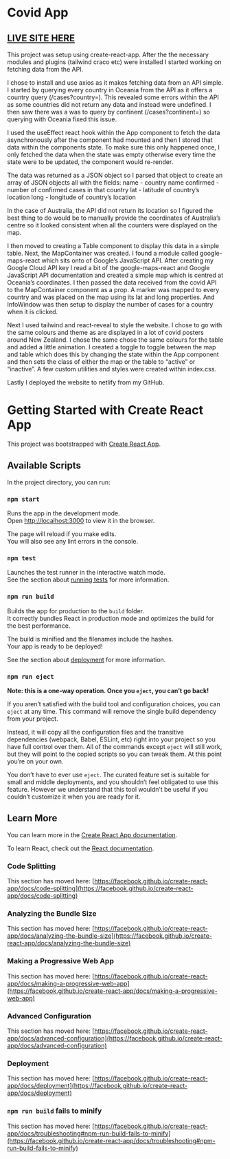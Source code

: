 # Covid App

## [LIVE SITE HERE](https://6024828b5894db00087603b8--eager-golick-d1f261.netlify.app/)

This project was setup using create-react-app.
After the the necessary modules and plugins (tailwind craco etc) were installed I started working on fetching data from the API.

I chose to install and use axios as it makes fetching data from an API simple. I started by querying every country in Oceania from the API as it offers a country query (/cases?country=). This revealed some errors within the API as some countries did not return any data and instead were undefined. I then saw there was a was to query by continent (/cases?continent=) so querying with Oceania fixed this issue.

I used the useEffect react hook within the App component to fetch the data asynchronously after the component had mounted and then I stored that data within the components state. To make sure this only happened once, I only fetched the data when the state was empty otherwise every time the state were to be updated, the component would re-render.

The data was returned as a JSON object so I parsed that object to create an array of JSON objects all with the fields: 
name - country name
confirmed - number of confirmed cases in that country
lat - latitude of country’s location
long - longitude of country’s location

In the case of Australia, the API did not return its location so I figured the best thing to do would be to manually provide the coordinates of Australia’s centre so it looked consistent when all the counters were displayed on the map.

I then moved to creating a Table component to display this data in a simple table. Next, the MapContainer was created. I found a module called google-maps-react which sits onto of Google’s JavaScript API. After creating my Google Cloud API key I read a bit of the google-maps-react and Google JavaScript API documentation and created a simple map which is centred at Oceania’s coordinates. I then passed the data received from the covid API to the MapContainer component as a prop.
A marker was mapped to every country and was placed on the map using its lat and long properties. And InfoWindow was then setup to display the number of cases for a country when it is clicked.

Next I used tailwind and react-reveal to style the website. I chose to go with the same colours and theme as are displayed in a lot of covid posters around New Zealand. I chose the same chose the same colours for the table and added a little animation. I created a toggle to toggle between the map and table which does this by changing the state within the App component and then sets the class of either the map or the table to “active” or “inactive”. A few custom utilities and styles were created within index.css.

Lastly I deployed the website to netlify from my GitHub.

# Getting Started with Create React App

This project was bootstrapped with [Create React App](https://github.com/facebook/create-react-app).

## Available Scripts

In the project directory, you can run:

### `npm start`

Runs the app in the development mode.\
Open [http://localhost:3000](http://localhost:3000) to view it in the browser.

The page will reload if you make edits.\
You will also see any lint errors in the console.

### `npm test`

Launches the test runner in the interactive watch mode.\
See the section about [running tests](https://facebook.github.io/create-react-app/docs/running-tests) for more information.

### `npm run build`

Builds the app for production to the `build` folder.\
It correctly bundles React in production mode and optimizes the build for the best performance.

The build is minified and the filenames include the hashes.\
Your app is ready to be deployed!

See the section about [deployment](https://facebook.github.io/create-react-app/docs/deployment) for more information.

### `npm run eject`

**Note: this is a one-way operation. Once you `eject`, you can’t go back!**

If you aren’t satisfied with the build tool and configuration choices, you can `eject` at any time. This command will remove the single build dependency from your project.

Instead, it will copy all the configuration files and the transitive dependencies (webpack, Babel, ESLint, etc) right into your project so you have full control over them. All of the commands except `eject` will still work, but they will point to the copied scripts so you can tweak them. At this point you’re on your own.

You don’t have to ever use `eject`. The curated feature set is suitable for small and middle deployments, and you shouldn’t feel obligated to use this feature. However we understand that this tool wouldn’t be useful if you couldn’t customize it when you are ready for it.

## Learn More

You can learn more in the [Create React App documentation](https://facebook.github.io/create-react-app/docs/getting-started).

To learn React, check out the [React documentation](https://reactjs.org/).

### Code Splitting

This section has moved here: [https://facebook.github.io/create-react-app/docs/code-splitting](https://facebook.github.io/create-react-app/docs/code-splitting)

### Analyzing the Bundle Size

This section has moved here: [https://facebook.github.io/create-react-app/docs/analyzing-the-bundle-size](https://facebook.github.io/create-react-app/docs/analyzing-the-bundle-size)

### Making a Progressive Web App

This section has moved here: [https://facebook.github.io/create-react-app/docs/making-a-progressive-web-app](https://facebook.github.io/create-react-app/docs/making-a-progressive-web-app)

### Advanced Configuration

This section has moved here: [https://facebook.github.io/create-react-app/docs/advanced-configuration](https://facebook.github.io/create-react-app/docs/advanced-configuration)

### Deployment

This section has moved here: [https://facebook.github.io/create-react-app/docs/deployment](https://facebook.github.io/create-react-app/docs/deployment)

### `npm run build` fails to minify

This section has moved here: [https://facebook.github.io/create-react-app/docs/troubleshooting#npm-run-build-fails-to-minify](https://facebook.github.io/create-react-app/docs/troubleshooting#npm-run-build-fails-to-minify)
